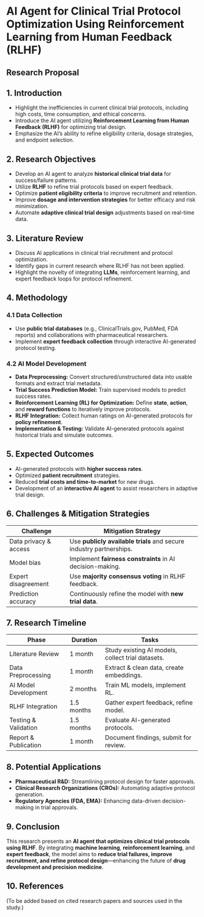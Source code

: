 # AI Agent for Clinical Trial Protocol Optimization Using Reinforcement Learning from Human Feedback (RLHF)

## Research Proposal

## 1. Introduction
- Highlight the inefficiencies in current clinical trial protocols, including high costs, time consumption, and ethical concerns.
- Introduce the AI agent utilizing **Reinforcement Learning from Human Feedback (RLHF)** for optimizing trial design.
- Emphasize the AI’s ability to refine eligibility criteria, dosage strategies, and endpoint selection.

## 2. Research Objectives
- Develop an AI agent to analyze **historical clinical trial data** for success/failure patterns.
- Utilize **RLHF** to refine trial protocols based on expert feedback.
- Optimize **patient eligibility criteria** to improve recruitment and retention.
- Improve **dosage and intervention strategies** for better efficacy and risk minimization.
- Automate **adaptive clinical trial design** adjustments based on real-time data.

## 3. Literature Review
- Discuss AI applications in clinical trial recruitment and protocol optimization.
- Identify gaps in current research where RLHF has not been applied.
- Highlight the novelty of integrating **LLMs**, reinforcement learning, and expert feedback loops for protocol refinement.

## 4. Methodology

### 4.1 Data Collection
- Use **public trial databases** (e.g., ClinicalTrials.gov, PubMed, FDA reports) and collaborations with pharmaceutical researchers.
- Implement **expert feedback collection** through interactive AI-generated protocol testing.

### 4.2 AI Model Development
- **Data Preprocessing:** Convert structured/unstructured data into usable formats and extract trial metadata.
- **Trial Success Prediction Model:** Train supervised models to predict success rates.
- **Reinforcement Learning (RL) for Optimization:** Define **state**, **action**, and **reward functions** to iteratively improve protocols.
- **RLHF Integration:** Collect human ratings on AI-generated protocols for **policy refinement**.
- **Implementation & Testing:** Validate AI-generated protocols against historical trials and simulate outcomes.

## 5. Expected Outcomes
- AI-generated protocols with **higher success rates**.
- Optimized **patient recruitment** strategies.
- Reduced **trial costs and time-to-market** for new drugs.
- Development of an **interactive AI agent** to assist researchers in adaptive trial design.

## 6. Challenges & Mitigation Strategies

| **Challenge**           | **Mitigation Strategy**                                                  |
|-------------------------|--------------------------------------------------------------------------|
| Data privacy & access   | Use **publicly available trials** and secure industry partnerships.      |
| Model bias              | Implement **fairness constraints** in AI decision-making.               |
| Expert disagreement     | Use **majority consensus voting** in RLHF feedback.                     |
| Prediction accuracy     | Continuously refine the model with **new trial data**.                  |

## 7. Research Timeline

| **Phase**              | **Duration** | **Tasks**                                                 |
|------------------------|-------------|-----------------------------------------------------------|
| Literature Review      | 1 month     | Study existing AI models, collect trial datasets.         |
| Data Preprocessing     | 1 month  | Extract & clean data, create embeddings.                  |
| AI Model Development   | 2 months    | Train ML models, implement RL.                            |
| RLHF Integration       | 1.5 months  | Gather expert feedback, refine model.                     |
| Testing & Validation   | 1.5 months  | Evaluate AI-generated protocols.                          |
| Report & Publication   | 1 month     | Document findings, submit for review.                     |

## 8. Potential Applications
- **Pharmaceutical R&D:** Streamlining protocol design for faster approvals.
- **Clinical Research Organizations (CROs):** Automating adaptive protocol generation.
- **Regulatory Agencies (FDA, EMA):** Enhancing data-driven decision-making in trial approvals.

## 9. Conclusion
This research presents an **AI agent that optimizes clinical trial protocols using RLHF**. By integrating **machine learning**, **reinforcement learning**, and **expert feedback**, the model aims to **reduce trial failures, improve recruitment, and refine protocol design**—enhancing the future of **drug development and precision medicine**.

## 10. References
(To be added based on cited research papers and sources used in the study.)
